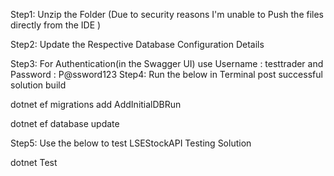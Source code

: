 Step1: Unzip the Folder (Due to security reasons I'm unable to Push the files directly from the IDE )

Step2: Update the Respective Database Configuration Details

Step3: For Authentication(in the Swagger UI) use Username : testtrader  and  Password : P@ssword123
Step4: Run the  below in Terminal post successful solution build 

dotnet ef migrations add AddInitialDBRun

dotnet ef database update

Step5: Use the below to test  LSEStockAPI Testing Solution

dotnet Test
